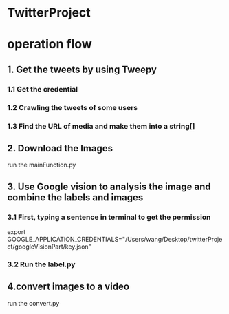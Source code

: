 # TwitterProject
# operation flow
##  1. Get the tweets by using Tweepy
### 1.1 Get the credential
### 1.2 Crawling the tweets of some users
### 1.3 Find the URL of media and make them into a string[]
## 2. Download the Images
run the mainFunction.py
## 3. Use Google vision to analysis the image and combine the labels and images
### 3.1 First, typing a sentence in terminal to get the permission
export GOOGLE_APPLICATION_CREDENTIALS="/Users/wang/Desktop/twitterProject/googleVisionPart/key.json" 
### 3.2 Run the label.py
## 4.convert images to a video
run the convert.py

